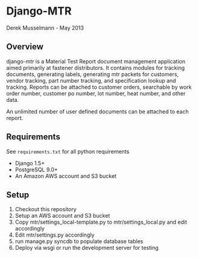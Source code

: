 Django-MTR
==========
Derek Musselmann - May 2013

Overview
--------
django-mtr is a Material Test Report document management application aimed
primarily at fastener distributors. It contains modules for tracking documents,
generating labels, generating mtr packets for customers, vendor tracking, part
number tracking, and specification lookup and tracking. Reports can be attached
to customer orders, searchable by work order number, customer po number, lot
number, heat number, and other data.

An unlimited number of user defined documents can be attached to each report.

Requirements
------------
See ```requirements.txt``` for all python requirements

* Django 1.5+
* PostgreSQL 9.0+
* An Amazon AWS account and S3 bucket

Setup
-----
1. Checkout this repository
2. Setup an AWS account and S3 bucket
3. Copy mtr/settings_local-template.py to mtr/settings_local.py and edit accordingly
4. Edit mtr/settings.py accordingly
5. run manage.py syncdb to populate database tables
6. Deploy via wsgi or run the development server for testing

